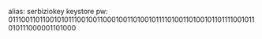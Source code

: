 alias: serbiziokey
keystore pw: 0111001101100101011100100110001001101001011110100110100101101111001011010111000001101000








